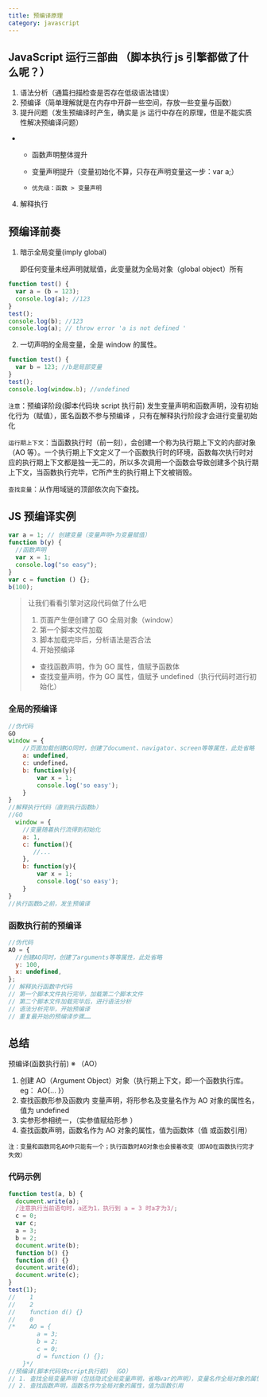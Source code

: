 ```yaml
---
title: 预编译原理
category: javascript
---
```


## JavaScript 运行三部曲 （脚本执行 js 引擎都做了什么呢？）

1. 语法分析（通篇扫描检查是否存在低级语法错误）
2. 预编译（简单理解就是在内存中开辟一些空间，存放一些变量与函数）
3. 提升问题（发生预编译时产生，确实是 js 运行中存在的原理，但是不能实质性解决预编译问题）

- - 函数声明整体提升

  - 变量声明提升（变量初始化不算，只存在声明变量这一步：var a;）

  - `优先级：函数 > 变量声明`

4. 解释执行

## 预编译前奏

1. 暗示全局变量(imply global)

   即任何变量未经声明就赋值，此变量就为全局对象（global object）所有

```javascript
function test() {
  var a = (b = 123);
  console.log(a); //123
}
test();
console.log(b); //123
console.log(a); // throw error 'a is not defined '
```

2. 一切声明的全局变量，全是 window 的属性。

```javascript
function test() {
  var b = 123; //b是局部变量
}
test();
console.log(window.b); //undefined
```

`注意`：预编译阶段(脚本代码块 script 执行前) 发生变量声明和函数声明，没有初始化行为（赋值），匿名函数不参与预编译 ，只有在解释执行阶段才会进行变量初始化

`运行期上下文`：当函数执行时（前一刻），会创建一个称为执行期上下文的内部对象（AO 等）。一个执行期上下文定义了一个函数执行时的环境，函数每次执行时对应的执行期上下文都是独一无二的，所以多次调用一个函数会导致创建多个执行期上下文，当函数执行完毕，它所产生的执行期上下文被销毁。

`查找变量`：从作用域链的顶部依次向下查找。

## JS 预编译实例

```javascript
var a = 1; // 创建变量（变量声明+为变量赋值）
function b(y) {
  //函数声明
  var x = 1;
  console.log("so easy");
}
var c = function () {};
b(100);
```

> 让我们看看引擎对这段代码做了什么吧
>
> 1.  页面产生便创建了 GO 全局对象（window）
> 2.  第一个脚本文件加载
> 3.  脚本加载完毕后，分析语法是否合法
> 4.  开始预编译
>
> - 查找函数声明，作为 GO 属性，值赋予函数体
> - 查找变量声明，作为 GO 属性，值赋予 undefined（执行代码时进行初始化）

### 全局的预编译

```javascript
//伪代码
GO
window = {
    //页面加载创建GO同时，创建了document、navigator、screen等等属性，此处省略
    a: undefined,
    c: undefined，
    b: function(y){
        var x = 1;
        console.log('so easy');
    }
}
//解释执行代码（直到执行函数b）
//GO
  window = {
    //变量随着执行流得到初始化
    a: 1,
    c: function(){
       //...
    },
    b: function(y){
        var x = 1;
        console.log('so easy');
    }
}
//执行函数b之前，发生预编译
```

### 函数执行前的预编译

```javascript
//伪代码
AO = {
  //创建AO同时，创建了arguments等等属性，此处省略
  y: 100,
  x: undefined,
};
// 解释执行函数中代码
// 第一个脚本文件执行完毕，加载第二个脚本文件
// 第二个脚本文件加载完毕后，进行语法分析
// 语法分析完毕，开始预编译
// 重复最开始的预编译步骤……
```

## 总结

预编译(函数执行前) ※ （AO）

1. 创建 AO（Argument Object）对象（执行期上下文，即一个函数执行库。 eg： AO{... }）
2. 查找函数形参及函数内 变量声明，将形参名及变量名作为 AO 对象的属性名，值为 undefined
3. 实参形参相统一，（实参值赋给形参 ）
4. 查找函数声明，函数名作为 AO 对象的属性，值为函数体（值 或函数引用）

`注：变量和函数同名AO中只能有一个；执行函数时AO对象也会接着改变（即AO在函数执行完才失效）`

### 代码示例

```javascript
function test(a, b) {
  document.write(a);
  /注意执行当前语句时，a还为1，执行到 a = 3 时a才为3/;
  c = 0;
  var c;
  a = 3;
  b = 2;
  document.write(b);
  function b() {}
  function d() {}
  document.write(d);
  document.write(c);
}
test(1);
//    1
//    2
//    function d() {}
//    0
/*    AO = {
        a = 3;
        b = 2;
        c = 0;
        d = function () {};
    }*/
//预编译(脚本代码块script执行前) （GO）
// 1. 查找全局变量声明（包括隐式全局变量声明，省略var的声明），变量名作全局对象的属性，值为undefined
// 2. 查找函数声明，函数名作为全局对象的属性，值为函数引用
```

